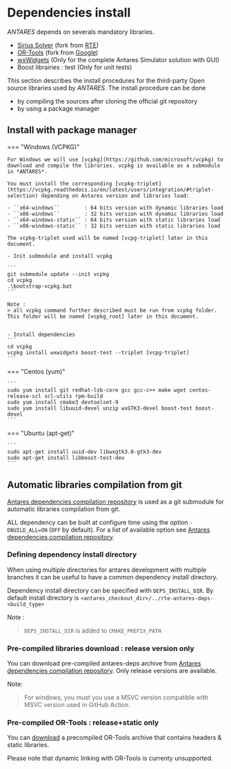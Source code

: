 # Dependencies install

*ANTARES* depends on severals mandatory libraries.

- [Sirius Solver](https://github.com/AntaresSimulatorTeam/sirius-solver/tree/Antares_VCPKG) (fork from [RTE](https://github.com/rte-france/sirius-solver/tree/Antares_VCPKG))
- [OR-Tools](https://github.com/rte-france.com/or-tools) (fork from [Google](https://github.com/google/or-tools))
- [wxWidgets](https://github.com/wxWidgets/wxWidgets)
  (Only for the complete Antares Simulator solution with GUI)
- Boost librairies : test (Only for unit tests)

This section describes the install procedures for the third-party Open source libraries used by *ANTARES*.
The install procedure can be done

- by compiling the sources after cloning the official git repository
- by using a package manager

## Install with package manager

=== "Windows (VCPKG)"

    For Windows we will use [vcpkg](https://github.com/microsoft/vcpkg) to download and compile the libraries. vcpkg is available as a submodule in *ANTARES*.
    
    You must install the corresponding [vcpkg-triplet](https://vcpkg.readthedocs.io/en/latest/users/integration/#triplet-selection) depending on Antares version and libraries load:
    
    - ``x64-windows``        : 64 bits version with dynamic libraries load
    - ``x86-windows``        : 32 bits version with dynamic libraries load
    - ``x64-windows-static`` : 64 bits version with static libraries load
    - ``x86-windows-static`` : 32 bits version with static libraries load
    
    The vcpkg-triplet used will be named [vcpg-triplet] later in this document.
    
    - Init submodule and install vcpkg 
    
    ```
    git submodule update --init vcpkg
    cd vcpkg
    .\bootstrap-vcpkg.bat
    ```
    
    Note :
    > all vcpkg command further described must be run from vcpkg folder. This folder will be named [vcpkg_root] later in this document.
    
    
    - Install dependencies
    ```
    cd vcpkg
    vcpkg install wxwidgets boost-test --triplet [vcpg-triplet] 
    ```
=== "Centos (yum)"

    ```
    sudo yum install git redhat-lsb-core gcc gcc-c++ make wget centos-release-scl scl-utils rpm-build
    sudo yum install cmake3 devtoolset-9
    sudo yum install libuuid-devel unzip wxGTK3-devel boost-test boost-devel
    ```
=== "Ubuntu (apt-get)"

    ```
    sudo apt-get install uuid-dev libwxgtk3.0-gtk3-dev
    sudo apt-get install libboost-test-dev
    ```

## Automatic libraries compilation from git
[Antares dependencies compilation repository](https://github.com/AntaresSimulatorTeam/antares-deps) is used as a git submodule for automatic libraries compilation from git.

ALL dependency can be built at configure time using the option `-DBUILD_ALL=ON` (`OFF` by default). For a list of available option see [Antares dependencies compilation repository](https://github.com/AntaresSimulatorTeam/antares-deps).

### Defining dependency install directory
When using multiple directories for antares development with multiple branches it can be useful to have a common dependency install directory.

Dependency install directory can be specified with `DEPS_INSTALL_DIR`. By default install directory is `<antares_checkout_dir>/../rte-antares-deps-<build_type>`

Note :
> `DEPS_INSTALL_DIR` is added to `CMAKE_PREFIX_PATH`

### Pre-compiled libraries download : release version only
You can download pre-compiled antares-deps archive from [Antares dependencies compilation repository][antares-deps-url]. Only release versions are available.

Note:
> For windows, you must you use a MSVC version compatible with MSVC version used in GitHub Action.

[antares-deps-url]: https://github.com/AntaresSimulatorTeam/antares-deps/releases/tag/v2.0.0-rc2

### Pre-compiled OR-Tools : release+static only
You can [download](https://github.com/rte-france/or-tools/releases) a precompiled OR-Tools archive that contains headers & static libraries.

Please note that dynamic linking with OR-Tools is currenty unsupported.
